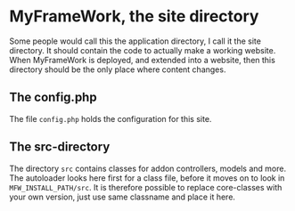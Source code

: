 MyFrameWork, the site directory
=========================

Some people would call this the application directory, I call it the site directory. It should 
contain the code to actually make a working website. When MyFrameWork is deployed, and extended into a 
website, then this directory should be the only place where content changes.

The config.php
---------------
The file `config.php` holds the configuration for this site.


The src-directory
-----------------

The directory `src` contains classes for addon controllers, models and more. The autoloader looks here first
for a class file, before it moves on to look in `MFW_INSTALL_PATH/src`. It is therefore possible
to replace core-classes with your own version, just use same classname and place it here.